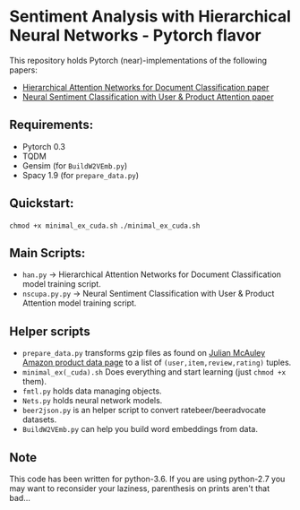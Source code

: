 # Sentiment Analysis with Hierarchical Neural Networks - Pytorch flavor

This repository holds Pytorch (near)-implementations of the following papers:
- [Hierarchical Attention Networks for Document Classification paper](https://www.cs.cmu.edu/~diyiy/docs/naacl16.pdf)
- [Neural Sentiment Classification with User &amp; Product Attention paper](https://aclweb.org/anthology/D16-1171)


## Requirements:
    
- Pytorch 0.3
- TQDM
- Gensim (for `BuildW2VEmb.py`)
- Spacy 1.9 (for `prepare_data.py`)


## Quickstart:
    
`chmod +x minimal_ex_cuda.sh`
`./minimal_ex_cuda.sh`

## Main Scripts:

- `han.py` -> Hierarchical Attention Networks for Document Classification model training script.
- `nscupa.py.py` -> Neural Sentiment Classification with User &amp; Product Attention model training script.

## Helper scripts
- `prepare_data.py` transforms gzip files as found on [Julian McAuley Amazon product data page](http://jmcauley.ucsd.edu/data/amazon/) to a list of `(user,item,review,rating)` tuples.
- `minimal_ex(_cuda).sh` Does everything and start learning (just `chmod +x` them).
- `fmtl.py` holds data managing objects.
- `Nets.py` holds neural network models.
- `beer2json.py` is an helper script to convert ratebeer/beeradvocate datasets.
- `BuildW2VEmb.py` can help you build word embeddings from data.


## Note

This code has been written for python-3.6. If you are using python-2.7 you may want to reconsider your laziness, parenthesis on prints aren't that bad...
